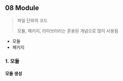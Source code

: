 ## 08 Module

> 파일 단위의 코드
>
> 모듈, 패키지, 라이브러리는 혼용된 개념으로 많이 사용됨

- 모듈
- 패키지



### 1. 모듈

#### 모듈 생성



